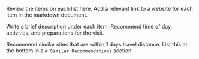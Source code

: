 Review the items on each list here. Add a relevant link to a website for each item in the markdown document.

Write a brief description under each item. Recommend time of day, activities, and preparations for the visit.

Recommend similar sites that are within 1 days travel distance. List this at the bottom in a `# Similar Recommendations` section.
